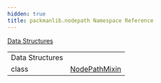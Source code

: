 ```yaml
---
hidden: true
title: packmanlib.nodepath Namespace Reference
---
```


[Data Structures](#nested-classes)

|  |  |
|----|----|
| Data Structures |  |
| class   | <a href="classpackmanlib_1_1nodepath_1_1_node_path_mixin.md">NodePathMixin</a> |
